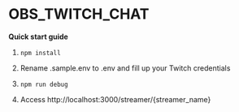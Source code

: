 # OBS_TWITCH_CHAT

**Quick start guide**

1. ```
   npm install
   ```

2. Rename .sample.env to .env and fill up your Twitch credentials

3. ```
   npm run debug
   ```

4. Access http://localhost:3000/streamer/{streamer_name}
